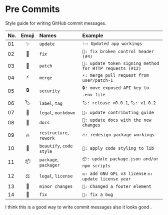 # Pre Commits

Style guide for writing GitHub commit messages.

| No.  | Emoji | Names                    | Example                                                   |
| :--- | :---: | :----------------------- | :-------------------------------------------------------- |
| 01   |  ✨   | `update`                 | `✨: Updated app workings`                                |
| 02   |  🔨   | `fix`             | `🔨: fix broken control header (#4)`                      |
| 03   |  🤝   | `patch`                  | `🤝: update token signing method for HTTP requests (#12)` |
| ️️04 |  ⚡   | `merge`                  | `⚡: merge pull request from user/patch-1`                |
| 05   |  🔒   | `security`               | `🔒: move exposed API key to .env file`                   |
| 06   |  🏷️   | `label`, `tag`           | `🏷️: release v0.0.1`, `🏷️: v1.0.2`                        |
| 07   |  📝   | `legal`, `markdown`      | `📝: update contributing guide`                           |
| 08   |  📖   | `docs`                   | `📖: update docs with the new changes`                    |
| 09   |  🔥   | `restructure`, `rework`  | `🔥: redesign package workings`                           |
| 10   |  🔮   | `beautify`, `code style` | `🔮: apply code styling to lib`                           |
| 11   |  📦   | `package`, `packager`    | `📦: update package.json and/or npm scripts`              |
| 12   |  ⚖️   | `legal`, `license`       | `⚖️: add GNU GPL v3 license` `⚖️: update license year`    |
| 13   |  📍   | `minor changes`          | `🤏: Changed a footer element`                            |
| 14   |  🐛   | `fix`             | `🐛: fix a bug`                      |

I think this is a good way to write commit messages also it looks good .
